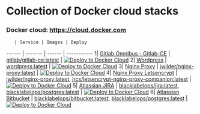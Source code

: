 # Collection of Docker cloud stacks

### Docker cloud: https://cloud.docker.com

       | Service | Images | Deploy
------ | ------- | ------ | -----------
1| [Gitlab Omnibus - Gitlab-CE](https://github.com/opt-systems/docker-cloud-stack-gitlab-omnibus) | [gitlab/gitlab-ce:latest](https://hub.docker.com/r/gitlab/gitlab-ce/) | [![Deploy to Docker Cloud](https://files.cloud.docker.com/images/deploy-to-dockercloud.svg)](https://cloud.docker.com/stack/deploy/?repo=https://github.com/opt-systems/docker-cloud-stack-gitlab-omnibus)
2| [Wordpress](https://wordpress.com) | [wordpress:latest](https://hub.docker.com/_/wordpress/) | [![Deploy to Docker Cloud](https://files.cloud.docker.com/images/deploy-to-dockercloud.svg)](https://cloud.docker.com/stack/deploy/?repo=https://github.com/opt-systems/docker-cloud-stack-wordpress)
3| [Nginx Proxy](https://github.com/jwilder/nginx-proxy) | [jwilder/nginx-proxy:latest](https://hub.docker.com/r/jwilder/nginx-proxy/) | [![Deploy to Docker Cloud](https://files.cloud.docker.com/images/deploy-to-dockercloud.svg)](https://cloud.docker.com/stack/deploy/?repo=https://github.com/opt-systems/docker-cloud-stack-nginx-proxy)
4| [Nginx Proxy Letsencrypt](https://github.com/jwilder/nginx-proxy) | [jwilder/nginx-proxy:latest](https://hub.docker.com/r/jwilder/nginx-proxy/), [jrcs/letsencrypt-nginx-proxy-companion:latest](https://hub.docker.com/r/jrcs/letsencrypt-nginx-proxy-companion/) | [![Deploy to Docker Cloud](https://files.cloud.docker.com/images/deploy-to-dockercloud.svg)](https://cloud.docker.com/stack/deploy/?repo=https://github.com/opt-systems/docker-cloud-stack-nginx-proxy-letsencrypt)
5| [Atlassian JIRA](https://www.atlassian.com/software/jira) | [blacklabelops/jira:latest](https://hub.docker.com/r/blacklabelops/jira/), [blacklabelops/postgres:latest](https://hub.docker.com/r/blacklabelops/postgres/) | [![Deploy to Docker Cloud](https://files.cloud.docker.com/images/deploy-to-dockercloud.svg)](https://cloud.docker.com/stack/deploy/?repo=https://github.com/opt-systems/docker-cloud-stack-jira)
6| [Atlassian Bitbucket](https://www.atlassian.com/software/bitbucket) | [blacklabelops/bitbucket:latest](https://hub.docker.com/r/blacklabelops/bitbucket/), [blacklabelops/postgres:latest](https://hub.docker.com/r/blacklabelops/postgres/) | [![Deploy to Docker Cloud](https://files.cloud.docker.com/images/deploy-to-dockercloud.svg)](https://cloud.docker.com/stack/deploy/?repo=https://github.com/opt-systems/docker-cloud-stack-bitbucket)

